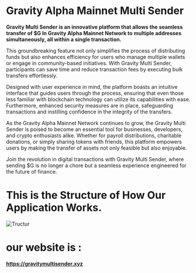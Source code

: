 # Gravity Alpha Mainnet Multi Sender

**Gravity Multi Sender is an innovative platform that allows the seamless transfer of $G In Gravity Alpha Mainnet Network to multiple addresses simultaneously, all within a single transaction.**

This groundbreaking feature not only simplifies the process of distributing funds but also enhances efficiency for users who manage multiple wallets or engage in community-based initiatives. With Gravity Multi Sender, participants can save time and reduce transaction fees by executing bulk transfers effortlessly.

Designed with user experience in mind, the platform boasts an intuitive interface that guides users through the process, ensuring that even those less familiar with blockchain technology can utilize its capabilities with ease. Furthermore, enhanced security measures are in place, safeguarding transactions and instilling confidence in the integrity of the transfers.

As the Gravity Alpha Mainnet Network continues to grow, the Gravity Multi Sender is poised to become an essential tool for businesses, developers, and crypto enthusiasts alike. Whether for payroll distributions, charitable donations, or simply sharing tokens with friends, this platform empowers users by making the transfer of assets not only feasible but also enjoyable.

Join the revolution in digital transactions with Gravity Multi Sender, where sending $G is no longer a chore but a seamless experience engineered for the future of finance.





# This is the Structure of How Our Application Works. 


![Tructur](https://github.com/user-attachments/assets/ca6b97a5-2830-4a26-aaec-550c9f4091bf)





# our website is  : 

**https://gravitymultisender.xyz**

